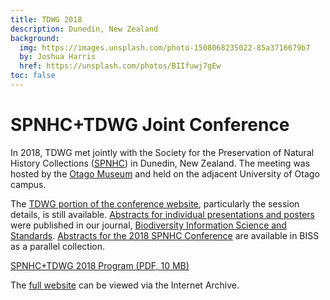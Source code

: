 ```yaml
---
title: TDWG 2018
description: Dunedin, New Zealand
background:
  img: https://images.unsplash.com/photo-1508068235022-85a3716679b7
  by: Joshua Harris
  href: https://unsplash.com/photos/BIIfuwj7gEw
toc: false
---
```


# SPNHC+TDWG Joint Conference

In 2018, TDWG met jointly with the Society for the Preservation of Natural History Collections ([SPNHC](https://spnhc.org/resources/33rd-annual-meeting-collections-and-data-in-an-unstable-world/)) in Dunedin, New Zealand. The meeting was hosted by the [Otago Museum](https://otagomuseum.nz/) and held on the adjacent University of Otago campus.

The [TDWG portion of the conference website](https://tdwg.github.io/conferences/2018/sessions/), particularly the session details, is still available.  [Abstracts for individual presentations and posters](https://biss.pensoft.net/collection/62/) were published in our journal, [Biodiversity Information Science and Standards](https://biss.pensoft.net). [Abstracts for the 2018 SPNHC Conference](https://biss.pensoft.net/collection/63/) are available in BISS as a parallel collection.

[SPNHC+TDWG 2018 Program (PDF, 10 MB)](https://spnhc.org/wp-content/uploads/2018/11/1537298280_2018SPNHC-Program.pdf)

The [full website](https://web.archive.org/web/20181221215058/http://spnhc-tdwg2018.nz/) can be viewed via the Internet Archive.
